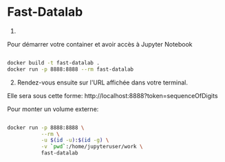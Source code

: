 # Fast-Datalab

1. 
Pour démarrer votre container et avoir accès à Jupyter Notebook

```bash

docker build -t fast-datalab .
docker run -p 8888:8888 --rm fast-datalab

```

2. Rendez-vous ensuite sur l'URL affichée dans votre terminal.

Elle sera sous cette forme: http://localhost:8888?token=sequenceOfDigits


Pour monter un volume externe:


```bash

docker run -p 8888:8888 \
           --rm \
           -u $(id -u):$(id -g) \
           -v `pwd`:/home/jupyteruser/work \
           fast-datalab

```

